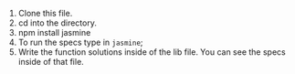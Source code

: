 1. Clone this file.
2. cd into the directory.
3. npm install jasmine
4. To run the specs type in `jasmine`;
5. Write the function solutions inside of the lib file. You can see the specs inside of that file. 
